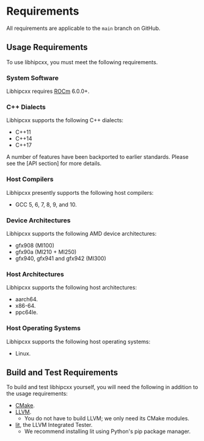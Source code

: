 <!-- MIT License
  -- 
  -- Modifications Copyright (c) 2024 Advanced Micro Devices, Inc.
  -- 
  -- Permission is hereby granted, free of charge, to any person obtaining a copy
  -- of this software and associated documentation files (the "Software"), to deal
  -- in the Software without restriction, including without limitation the rights
  -- to use, copy, modify, merge, publish, distribute, sublicense, and/or sell
  -- copies of the Software, and to permit persons to whom the Software is
  -- furnished to do so, subject to the following conditions:
  -- 
  -- The above copyright notice and this permission notice shall be included in all
  -- copies or substantial portions of the Software.
  -- 
  -- THE SOFTWARE IS PROVIDED "AS IS", WITHOUT WARRANTY OF ANY KIND, EXPRESS OR
  -- IMPLIED, INCLUDING BUT NOT LIMITED TO THE WARRANTIES OF MERCHANTABILITY,
  -- FITNESS FOR A PARTICULAR PURPOSE AND NONINFRINGEMENT. IN NO EVENT SHALL THE
  -- AUTHORS OR COPYRIGHT HOLDERS BE LIABLE FOR ANY CLAIM, DAMAGES OR OTHER
  -- LIABILITY, WHETHER IN AN ACTION OF CONTRACT, TORT OR OTHERWISE, ARISING FROM,
  -- OUT OF OR IN CONNECTION WITH THE SOFTWARE OR THE USE OR OTHER DEALINGS IN THE
  -- SOFTWARE.
-->

# Requirements

All requirements are applicable to the `main` branch on GitHub.

## Usage Requirements

To use libhipcxx, you must meet the following
  requirements.

### System Software

Libhipcxx requires [ROCm] 6.0.0+.

### C++ Dialects

Libhipcxx supports the following C++ dialects:

- C++11
- C++14
- C++17

A number of features have been backported to earlier standards.
Please see the [API section] for more details.

### Host Compilers

Libhipcxx presently supports the following host compilers:

- GCC 5, 6, 7, 8, 9, and 10.

### Device Architectures

Libhipcxx supports the following AMD device
  architectures:

- gfx908 (MI100)
- gfx90a (MI210 + MI250)
- gfx940, gfx941 and gfx942 (MI300)

### Host Architectures

Libhipcxx supports the following host architectures:

- aarch64.
- x86-64.
- ppc64le.

### Host Operating Systems

Libhipcxx supports the following host operating systems:

- Linux.

## Build and Test Requirements

To build and test libhipcxx yourself, you will need the following in addition to
  the usage requirements:

- [CMake].
- [LLVM].
  - You do not have to build LLVM; we only need its CMake modules.
- [lit], the LLVM Integrated Tester.
  - We recommend installing lit using Python's pip package manager.

[ROCm]: https://rocm.docs.amd.com/en/latest/ 

[Standard API section]: ../standard_api.md
[Extended API section]: ../extended_api.md
[synchronization primitives section]: ../extended_api/synchronization_primitives.md
[changelog]: ../releases/changelog.md

[CMake]: https://cmake.org
[LLVM]: https://github.com/llvm
[lit]: https://pypi.org/project/lit/
